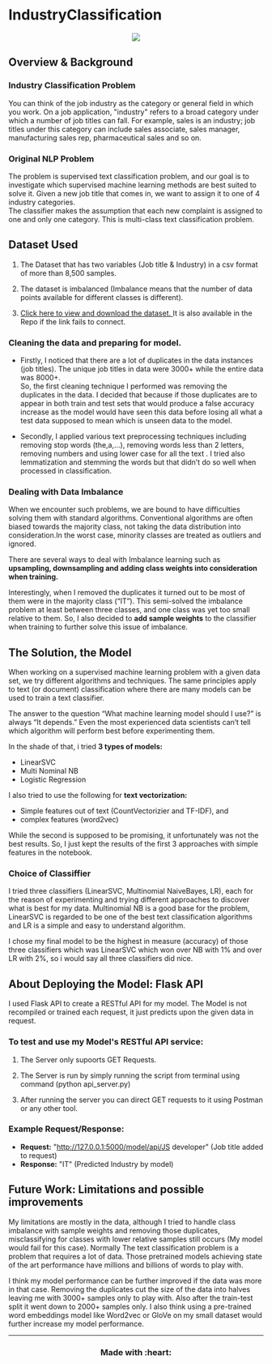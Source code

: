 # IndustryClassification

<p align='center'>
  <img src="https://miro.medium.com/max/960/0*NjOVwfcpoIYT7FxB."/>
</p>

## Overview & Background

### Industry Classification Problem
You can think of the job industry as the category or general field in which you work. On a job application, "industry" refers to a broad category under which a number of job titles can fall. For example, sales is an industry; job titles under this category can include sales associate, sales manager, manufacturing sales rep, pharmaceutical sales and so on.

### Original NLP Problem
The problem is supervised text classification problem, and our goal is to investigate which supervised machine learning methods are best suited to solve it. Given a new job title that comes in, we want to assign it to one of 4 industry categories.  
The classifier makes the assumption that each new complaint is assigned to one and only one category. This is multi-class text classification problem.

## Dataset Used
1. The Dataset that has two variables (Job title & Industry) in a csv format of more than 8,500 samples.

2. The dataset is imbalanced (Imbalance means that the number of data points available for different classes is different).

3. [Click here to view and download the dataset. ](https://drive.google.com/file/d/1W_MO19MlDDUn0qCfxEaVxGKKlKHsFFly/view)
It is also available in the Repo if the link fails to connect.

### Cleaning the data and preparing for model.
- Firstly, I noticed that there are a lot of duplicates in the data instances (job titles). The
unique job titles in data were 3000+ while the entire data was 8000+.  
So, the first cleaning technique I performed was removing the duplicates in the data. I decided that
because if those duplicates are to appear in both train and test sets that would produce
a false accuracy increase as the model would have seen this data before losing all what
a test data supposed to mean which is unseen data to the model.

- Secondly, I applied various text preprocessing techniques including removing stop
words (the,a,...), removing words less than 2 letters, removing numbers and  using
lower case for all the text . I tried also lemmatization and stemming the words but that
didn’t do so well when processed in classification.


### Dealing with Data Imbalance 
When we encounter such problems, we are bound to have difficulties solving them with
standard algorithms. Conventional algorithms are often biased towards the majority
class, not taking the data distribution into consideration.In the worst case, minority
classes are treated as outliers and ignored. 

There are several ways to deal with
Imbalance learning such as **upsampling, downsampling and adding class weights into
consideration when training.**

Interestingly, when I removed the duplicates it turned out to be most of them were in
the majority class (“IT”). This semi-solved the imbalance problem at least between three
classes, and one class was yet too small relative to them. So, I also decided to **add
sample weights** to the classifier when training to further solve this issue of imbalance.


## The Solution, the Model 
When working on a supervised machine learning problem with a given data set, we try
different algorithms and techniques. The same principles apply to text (or document)
classification where there are many models can be used to train a text classifier. 

The answer to the question “What machine learning model should I use?” is always “It
depends.” Even the most experienced data scientists can’t tell which algorithm will
perform best before experimenting them.

In the shade of that, i tried **3 types of models:**
- LinearSVC
- Multi Nominal NB
- Logistic Regression 

I also tried to use the following for **text vectorization:**
- Simple features out of text (CountVectorizier and TF-IDF), and
- complex features (word2vec) 

While the second is supposed to be promising, it unfortunately was not the best results. So, I just kept the results of the first 3 approaches with simple features in the notebook.

### Choice of Classiffier
I tried three classifiers (LinearSVC, Multinomial NaiveBayes, LR), each for the reason of
experimenting and trying different approaches to discover what is best for my data.
Multinomial NB is a good base for the problem, LinearSVC is regarded to be one of the
best text classification algorithms and LR is a simple and easy to understand algorithm.

I chose my final model to be the highest in measure (accuracy) of those three
classifiers which was LinearSVC which won over NB with 1% and over LR with 2%, so i
would say all three classifiers did nice.


## About Deploying the Model: Flask API 
I used Flask API to create a RESTful API for my model. The Model is not recompiled or trained each request, it just predicts upon the given data in request.

### To test and use my Model's RESTful API service:

1. The Server only supoorts GET Requests. 

2. The Server is run by simply running the script from terminal using command (python api_server.py) 

3. After running the server you can direct GET requests to it using Postman or any other tool.

### Example Request/Response:

- **Request:** "http://127.0.0.1:5000/model/api/JS developer"  (Job title added to request)
- **Response:** "IT" (Predicted Industry by model)


## Future Work: Limitations and possible improvements
My limitations are mostly in the data, although I tried to handle class imbalance with
sample weights and removing those duplicates, misclassifying for classes with lower
relative samples still occurs (My model would fail for this case). Normally The text
classification problem is a problem that requires a lot of data. Those pretrained models
achieving state of the art performance have millions and billions of words to play with.

I think my model performance can be further improved if the data was more in that
case. Removing the duplicates cut the size of the data into halves leaving me with
3000+ samples only to play with. Also after the train-test split it went down to 2000+
samples only. I also think using a pre-trained word embeddings model like Word2vec or
GloVe on my small dataset would further increase my model performance.

---

<h3 align='center'>Made with :heart:</h3>
